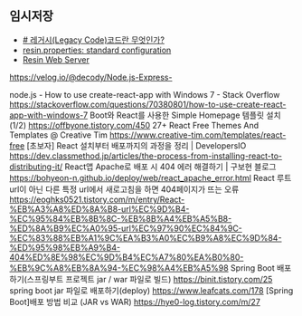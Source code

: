 


## 임시저장
- [# 레거시(Legacy Code)코드란 무엇인가?](https://yenbook.tistory.com/m/57)
- [resin.properties: standard configuration](https://www.caucho.com/resin-4.0/admin/config-resin-properties.xtp)
- [Resin Web Server](http://w.vizenmedical.com/resin-doc/install/httpd.xtp)




https://velog.io/@decody/Node.js-Express-




node.js - How to use create-react-app with Windows 7 - Stack Overflow
https://stackoverflow.com/questions/70380801/how-to-use-create-react-app-with-windows-7
Boot와 React를 사용한 Simple Homepage 템플릿 설치 (1/2)
https://offbyone.tistory.com/450
27+ React Free Themes And Templates @ Creative Tim
https://www.creative-tim.com/templates/react-free
[초보자] React 설치부터 배포까지의 과정을 정리 | DevelopersIO
https://dev.classmethod.jp/articles/the-process-from-installing-react-to-distributing-it/
React앱 Apache로 배포 시 404 에러 해결하기 | 구보현 블로그
https://bohyeon-n.github.io/deploy/web/react_apache_error.html
React 루트 url이 아닌 다른 특정 url에서 새로고침을 하면 404페이지가 뜨는 오류
https://eoghks0521.tistory.com/m/entry/React-%EB%A3%A8%ED%8A%B8-url%EC%9D%B4-%EC%95%84%EB%8B%8C-%EB%8B%A4%EB%A5%B8-%ED%8A%B9%EC%A0%95-url%EC%97%90%EC%84%9C-%EC%83%88%EB%A1%9C%EA%B3%A0%EC%B9%A8%EC%9D%84-%ED%95%98%EB%A9%B4-404%ED%8E%98%EC%9D%B4%EC%A7%80%EA%B0%80-%EB%9C%A8%EB%8A%94-%EC%98%A4%EB%A5%98
Spring Boot 배포하기(스프링부트 프로젝트 jar / war 파일로 빌드)
https://binit.tistory.com/25
spring boot jar 파일로 배포하기(deploy)
https://www.leafcats.com/178
[Spring Boot]배포 방법 비교 (JAR vs WAR)
https://hye0-log.tistory.com/m/27
